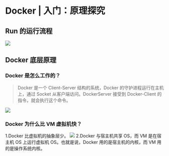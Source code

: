 # Docker | 入门：原理探究
## Run 的运行流程
![](https://typora-birdy.oss-cn-guangzhou.aliyuncs.com/20240515171336.png)
## Docker 底层原理
### Docker 是怎么工作的？
> Docker 是一个 Client-Server 结构的系统，Docker 的守护进程运行在主机上，通过 Socket 从客户端访问。DockerServer 接受到 Docker-Client 的指令，就会执行这个命令。

![](https://typora-birdy.oss-cn-guangzhou.aliyuncs.com/20240515172243.png)
### Docker 为什么比 VM 虚拟机快？
1.Docker 比虚拟机的抽象层少。
![](https://typora-birdy.oss-cn-guangzhou.aliyuncs.com/20240515172602.png)
2.Docker 与宿主机共享 OS，而 VM 是在宿主机 OS 上运行虚拟机 OS。也就是说，Docker 用的是宿主机的内核，而 VM 用的是操作系统内核。